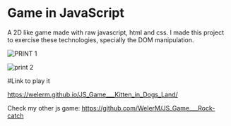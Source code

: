 # Game in JavaScript

A 2D like game made with raw javascript, html and css. I made this project to exercise these technologies, specially the DOM manipulation.

![PRINT 1](https://user-images.githubusercontent.com/99507279/205051801-1f3fd9aa-14eb-4444-8e7b-3074a052513e.png)

![print 2](https://user-images.githubusercontent.com/99507279/205056468-5bc11190-dbaa-43bd-958a-94dcb699d1c1.png)



#Link to play it 

https://welerm.github.io/JS_Game___Kitten_in_Dogs_Land/



Check my other js game:
https://github.com/WelerM/JS_Game___Rock-catch


